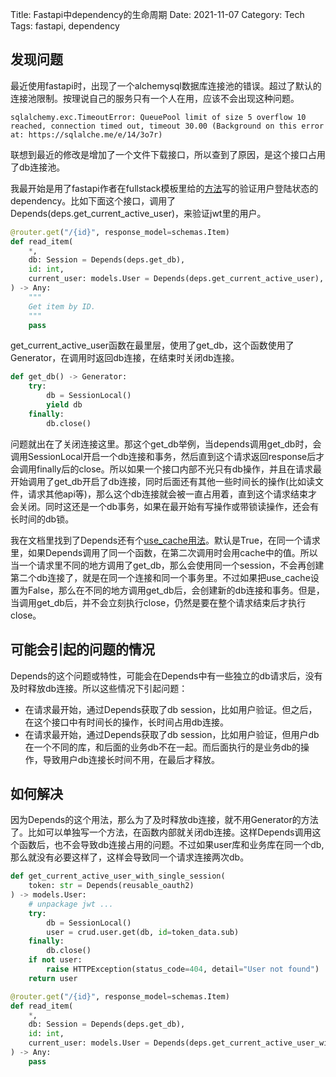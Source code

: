 Title: Fastapi中dependency的生命周期
Date: 2021-11-07
Category: Tech
Tags: fastapi, dependency

## 发现问题

最近使用fastapi时，出现了一个alchemysql数据库连接池的错误。超过了默认的连接池限制。按理说自己的服务只有一个人在用，应该不会出现这种问题。
```
sqlalchemy.exc.TimeoutError: QueuePool limit of size 5 overflow 10 reached, connection timed out, timeout 30.00 (Background on this error at: https://sqlalche.me/e/14/3o7r)
```
联想到最近的修改是增加了一个文件下载接口，所以查到了原因，是这个接口占用了db连接池。

我最开始是用了fastapi作者在fullstack模板里给的[方法](https://github.com/tiangolo/full-stack-fastapi-postgresql/blob/490c554e23343eec0736b06e59b2108fdd057fdc/%7B%7Bcookiecutter.project_slug%7D%7D/backend/app/app/api/deps.py#L46)写的验证用户登陆状态的dependency。比如下面这个接口，调用了Depends(deps.get_current_active_user)，来验证jwt里的用户。
```python
@router.get("/{id}", response_model=schemas.Item)
def read_item(
    *,
    db: Session = Depends(deps.get_db),
    id: int,
    current_user: models.User = Depends(deps.get_current_active_user),
) -> Any:
    """
    Get item by ID.
    """
    pass
```
get_current_active_user函数在最里层，使用了get_db，这个函数使用了Generator，在调用时返回db连接，在结束时关闭db连接。
```python
def get_db() -> Generator:
    try:
        db = SessionLocal()
        yield db
    finally:
        db.close()
```
问题就出在了关闭连接这里。那这个get_db举例，当depends调用get_db时，会调用SessionLocal开启一个db连接和事务，然后直到这个请求返回response后才会调用finally后的close。所以如果一个接口内部不光只有db操作，并且在请求最开始调用了get_db开启了db连接，同时后面还有其他一些时间长的操作(比如读文件，请求其他api等)，那么这个db连接就会被一直占用着，直到这个请求结束才会关闭。同时这还是一个db事务，如果在最开始有写操作或带锁读操作，还会有长时间的db锁。

我在文档里找到了Depends还有个[use_cache用法](https://fastapi.tiangolo.com/tutorial/dependencies/sub-dependencies/#using-the-same-dependency-multiple-times)。默认是True，在同一个请求里，如果Depends调用了同一个函数，在第二次调用时会用cache中的值。所以当一个请求里不同的地方调用了get_db，那么会使用同一个session，不会再创建第二个db连接了，就是在同一个连接和同一个事务里。不过如果把use_cache设置为False，那么在不同的地方调用get_db后，会创建新的db连接和事务。但是，当调用get_db后，并不会立刻执行close，仍然是要在整个请求结束后才执行close。

## 可能会引起的问题的情况

Depends的这个问题或特性，可能会在Depends中有一些独立的db请求后，没有及时释放db连接。所以这些情况下引起问题：
- 在请求最开始，通过Depends获取了db session，比如用户验证。但之后，在这个接口中有时间长的操作，长时间占用db连接。
- 在请求最开始，通过Depends获取了db session，比如用户验证，但用户db在一个不同的库，和后面的业务db不在一起。而后面执行的是业务db的操作，导致用户db连接长时间不用，在最后才释放。

## 如何解决

因为Depends的这个用法，那么为了及时释放db连接，就不用Generator的方法了。比如可以单独写一个方法，在函数内部就关闭db连接。这样Depends调用这个函数后，也不会导致db连接占用的问题。不过如果user库和业务库在同一个db,那么就没有必要这样了，这样会导致同一个请求连接两次db。
```python
def get_current_active_user_with_single_session(
    token: str = Depends(reusable_oauth2)
) -> models.User:
    # unpackage jwt ...
    try:
        db = SessionLocal()
        user = crud.user.get(db, id=token_data.sub)
    finally:
        db.close()
    if not user:
        raise HTTPException(status_code=404, detail="User not found")
    return user

@router.get("/{id}", response_model=schemas.Item)
def read_item(
    *,
    db: Session = Depends(deps.get_db),
    id: int,
    current_user: models.User = Depends(deps.get_current_active_user_with_single_session),
) -> Any:
    pass
```